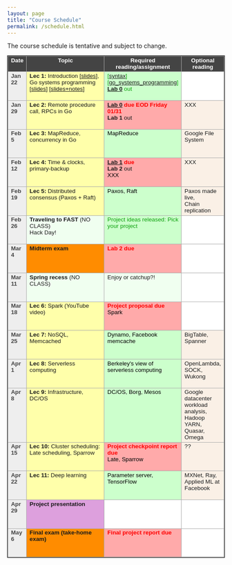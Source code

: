 ```yaml
---
layout: page
title: "Course Schedule"
permalink: /schedule.html
---
```


<style>
table.calendar {
    font-family: arial, helvetica;
    font-size: 10pt;
    empty-cells: show;
    border: 1px solid #000000;
    border-collapse: collapse;
}
table.calendar tr td {
    border: 1px solid #aaaaaa;
}
table.calendar tr {
    vertical-align: top;
    height: 5em;
    background: #ffffff;
}
table.calendar thead tr {
    text-align: center;
    background: #444444;
    color: #ffffff;
    height: auto;
    font-weight: bold;
}
/*.date {
	background: Gainsboro;
}*/
.holiday {
    background: #F0FFF0;
}
.lecture {
    background: #ffffaa;
}
.presentation {
    background: Plum;
}
.exam {
    background: DarkOrange;
}
.important {
    background: #ffaaaa;
}
.nodue {
    background: #ccffcc;
}
.optional {
    background: Linen;
}
.reading {
    color: Black;
}
.deadline {
    background: #ffaaaa;
}
.hwdue {
    color: #ff0000;
	font-weight: bold;
}
.assignment {
    background: #ccffcc;
    color: #0aa00a;
}
.date {
	background: #eeeeee;
    color: #444444;
}
</style>

The course schedule is tentative and subject to change.
<p>
<table class="calendar" cellspacing="0" cellpadding="6" width="100%">
 <thead>
  <tr>
   <td width="8%">Date</td><td width="43%">Topic</td>
   <td width="30%">Required reading/assignment</td><td width="19%">Optional reading</td>
  </tr>
 </thead>

<tr> <!-- week of Jan 20 -->
  <td id="2020-1-22" class="date"><b>Jan 22</b></td>
  <td class="lecture">
	<b>Lec 1:</b> Introduction [<a href="./public/slides/lec1-intro.pdf">slides</a>], <br/> 
		Go systems programming [<a href="./public/slides/precept1_go_basics.pdf">slides</a>] [<a href="./public/slides+notes/precept1_go_basics+notes.pdf">slides+notes</a>]</td>
  <td class="assignment">
	[<a href="./public/slides/precept1_handout.docx">syntax</a>] <br/>
	[<a href="./public/slides/precept1_handout2.docx">go_systems_programming</a>] <br/>
	<b><a href="https://github.com/cs675-spring20-projs/lab0">Lab 0</a></b> out
	</td>
  <td></td>
</tr>
<tr> <!-- week of Jan 27 -->
  <td id="2020-1-29" class="date"><b>Jan 29</b></td>
  <td class="lecture">
	<b>Lec 2:</b> Remote procedure call, RPCs in Go</td>
  <td class="deadline">
	<span class="hwdue"><a href="https://github.com/cs675-spring20-projs/lab0">Lab 0</a> due EOD Friday 01/31</span><br/>
	<!--b><a href="https://github.com/cs675-spring20-projs/lab1">Lab 1</a></b> out</td-->
	<b>Lab 1</b> out</td>
  <td class="optional">XXX</td>
</tr>
<tr> <!-- week of Feb 3 -->
  <td id="2020-2-5" class="date"><b>Feb 5</b></td>
  <td class="lecture">
	<b>Lec 3:</b> MapReduce, concurrency in Go</td>
  <td class="nodue">
	<span class="reading">MapReduce</span></td>
  <td class="optional">Google File System</td>
</tr>
<tr> <!-- week of Feb 10 -->
  <td id="2020-2-12" class="date"><b>Feb 12</b></td>
  <td class="lecture">
	<b>Lec 4:</b> Time & clocks, primary-backup</td>
  <td class="deadline">
	<span class="hwdue"><a href="https://github.com/cs675-spring20-projs/lab1">Lab 1</a> due</span><br/>
	<b>Lab 2</b> out<br/>
	<span class="reading">XXX</span></td>
  <td class="optional">XXX</td>
</tr>
<tr> <!-- week of Feb 17 -->
  <td id="2020-2-19" class="date"><b>Feb 19</b></td>
  <td class="lecture">
	<b>Lec 5:</b> Distributed consensus (Paxos + Raft)</td>
  <td class="nodue">
	<span class="reading">Paxos, Raft</span></td>
  <td class="optional">Paxos made live,<br/>
	Chain replication</td>
</tr>
<tr> <!-- week of Feb 24 -->
  <td id="2020-2-26" class="date"><b>Feb 26</b></td>
  <td class="holiday">
	<b>Traveling to FAST</b> (NO CLASS)<br/>
	Hack Day!</td>
  <td class="assignment">
	Project ideas released: Pick your project <br/></td>
  <td></td>
</tr>
<tr> <!-- week of Mar 2 -->
  <td id="2020-3-4" class="date"><b>Mar 4</b></td>
  <td class="exam">
	<b>Midterm exam</b> </td>
  <td class="deadline">
	<span class="hwdue">Lab 2 due</span></td>
  <td></td>
</tr>
<tr> <!-- week of Mar 9 -->
  <td id="2020-3-11" class="date"><b>Mar 11</b></td>
  <td class="holiday">
	<b>Spring recess</b> (NO CLASS)</td>
  <td class="holiday">Enjoy or catchup?!</td>
  <td></td>
</tr>
<tr> <!-- week of Mar 16 -->
  <td id="2020-3-18" class="date"><b>Mar 18</b></td>
  <td class="lecture">
	<b>Lec 6:</b> Spark (YouTube video)</td>
  <td class="deadline">
	<span class="hwdue">Project proposal due</span><br/>
	<span class="reading">Spark</span></td>
  <td></td>
</tr>
<tr> <!-- week of Mar 23 -->
  <td id="2020-3-25" class="date"><b>Mar 25</b></td>
  <td class="lecture">
	<b>Lec 7:</b> NoSQL, Memcached</td>
  <td class="nodue">
	<span class="reading">Dynamo, Facebook memcache</span></td>
  <td class="optional">BigTable, Spanner</td>
</tr>
<tr> <!-- week of Mar 30 -->
  <td id="2020-4-1" class="date"><b>Apr 1</b></td>
  <td class="lecture">
	<b>Lec 8:</b> Serverless computing</td>
  <td class="nodue">
	<span class="reading">Berkeley's view of serverless computing</span></td>
  <td class="optional">OpenLambda, SOCK, Wukong</td>
</tr>
<tr> <!-- week of Apr 6 -->
  <td id="2020-4-8" class="date"><b>Apr 8</b></td>
  <td class="lecture">
	<b>Lec 9:</b> Infrastructure, DC/OS</td>
  <td class="nodue">
	<span class="reading">DC/OS, Borg, Mesos</span></td>
  <td class="optional">Google datacenter workload analysis, Hadoop YARN, Quasar, Omega</td>
</tr>
<tr> <!-- week of Apr 13 -->
  <td id="2020-4-15" class="date"><b>Apr 15</b></td>
  <td class="lecture">
	<b>Lec 10:</b> Cluster scheduling: Late scheduling, Sparrow</td>
  <td class="deadline">
	<span class="hwdue">Project checkpoint report due</span><br/>
	<span class="reading">Late, Sparrow</span></td>
  <td class="optional">??</td>
</tr>
<tr> <!-- week of Apr 20 -->
  <td id="2020-4-22" class="date"><b>Apr 22</b></td>
  <td class="lecture">
	<b>Lec 11:</b> Deep learning</td>
  <td class="nodue">
	<span class="reading">Parameter server, TensorFlow</span></td>
  <td class="optional">MXNet, Ray, Applied ML at Facebook</td>
</tr>
<tr> <!-- week of Apr 27 -->
  <td id="2020-4-29" class="date"><b>Apr 29</b></td>
  <td class="presentation">
	<b>Project presentation</b></td>
  <td></td>
  <td></td>
</tr>
<tr> <!-- week of May 4 -->
  <td id="2020-5-6" class="date"><b>May 6</b></td>
  <td class="exam">
	<b>Final exam (take-home exam)</b></td>
  <td class="deadline">
	<span class="hwdue">Final project report due</span></td>
  <td></td>
</tr>

</table>
